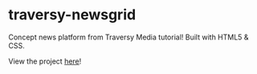 # traversy-newsgrid
Concept news platform from Traversy Media tutorial! Built with HTML5 &amp; CSS.

View the project [here](https://atalle.github.io/traversy-newsgrid/)!
